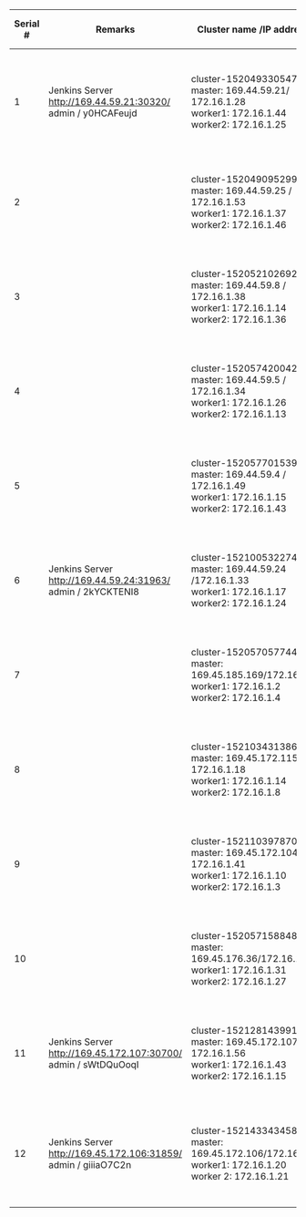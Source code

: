 |    Serial #    |    Remarks                                                                        |    Cluster name /IP address                                                                                         |    ICP dashboard                     |    User Details    (userid/ password  / namespace)                                                                                              |    ssh details                                                                                                                                                                                            |
|----------------|-----------------------------------------------------------------------------------|---------------------------------------------------------------------------------------------------------------------|--------------------------------------|---------------------------------------------------------------------------------------------------------------------|-----------------------------------------------------------------------------------------------------------------------------------------------------------------------------------------------------------|
|    1           |    Jenkins Server       http://169.44.59.21:30320/  admin / y0HCAFeujd            |    cluster-1520493305475   master:  169.44.59.21/ 172.16.1.28 <br>   worker1: 172.16.1.44 <br>   worker2: 172.16.1.25      |    https://169.44.59.21:8443/        |    admin / admin      user1 / user1  /namespace1   user2 / user2  /namespace2   user3 / user3  /namespace3                              |    Master node:   ssh -i <keyfile> ubuntu@169.44.59.21   sudo su -      Worker nodes:   ssh cluster-1520493305475-worker1   ssh cluster-1520493305475-worker2    (See attached file: thinklab-key.pem)    |
|    2           |                                                                                   |    cluster-1520490952992   master:  169.44.59.25 / 172.16.1.53<br>   worker1: 172.16.1.37 <br>   worker2: 172.16.1.46    |    https://169.44.59.25:8443/        |    admin / admin      user4 / user4  /namespace4   user5 / user5  /namespace5   user6 / user6  /namespace6          |    Master node:   ssh -i <keyfile> ubuntu@169.44.59.25   sudo su -      Worker nodes:   ssh cluster-1520490952992-worker1   ssh cluster-1520490952992-worker1                                             |
|    3           |                                                                                   |    cluster-1520521026928   master: 169.44.59.8 / 172.16.1.38 <br>    worker1: 172.16.1.14 <br>   worker2: 172.16.1.36     |    https://169.44.59.8:8443/         |    admin / admin      user7 / user7 /namespace7   user8 / user8 /namespace8   user9 / user9 /namespace9             |    Master node:   ssh -i <keyfile> ubuntu@169.44.59.8   sudo su -      Worker nodes:   ssh cluster-1520521026928-worker1   ssh cluster-1520521026928-worker2                                              |
|    4           |                                                                                   |    cluster-1520574200424   master: 169.44.59.5 / 172.16.1.34 <br>    worker1: 172.16.1.26 <br>   worker2: 172.16.1.13       |    https://169.44.59.5:8443/         |    admin / admin      user10 / user10 /namespace10   user11 / user11 /namespace11   user12 / user12 /namespace12    |    Master node:   ssh -i <keyfile> ubuntu@169.44.59.5   sudo su -      Worker nodes:   cluster-1520574200424-worker1   cluster-1520574200424-worker2                                                      |
|    5           |                                                                                   |    cluster-1520577015392   master: 169.44.59.4 / 172.16.1.49  <br>   worker1: 172.16.1.15  <br>  worker2: 172.16.1.43    |    https://169.44.59.4:8443/         |    admin / admin      user13 / user13 /namespace13   user14 / user14 /namespace14   user15 / user15 /namespace15    |    Master node:   ssh -i <keyfile> ubuntu@169.44.59.4   sudo su -      Worker nodes:   ssh cluster-1520577015392-worker1   ssh cluster-1520577015392-worker2                                              |
|    6           |    Jenkins Server       http://169.44.59.24:31963/    admin / 2kYCKTENI8          |    cluster-1521005322746   master: 169.44.59.24 /172.16.1.33 <br>    worker1: 172.16.1.17  <br>  worker2: 172.16.1.24                  |    https://169.44.59.24:8443/        |    admin/ admin      user16 /user16 /namespace16   user17 /user17 /namespace17   user18 /user18 /namespace18        |    Master node:   ssh -i <keyfile> ubuntu@169.44.59.24   sudo su -      Workers:   ssh cluster-1521005322746-master   ssh cluster-1521005322746-master                                                    |
|    7           |                                                                                   |    cluster-1520570577448   master: 169.45.185.169/172.16.1.9 <br>    worker1: 172.16.1.2  <br>   worker2: 172.16.1.4                    |    https://169.45.185.169:8443/      |    admin/ admin      user19 /user19 /namespace19   user20 /user20 /namespace20   user21 /user21 /namespace21        |    Master node:   ssh -i <keyfile> ubuntu@169.45.185.169   sudo su -      Workers:   ssh cluster-1520570577448-worker1   ssh cluster-1520570577448-worker2                                                |
|    8           |                                                                                   |    cluster-1521034313868   master: 169.45.172.115 / 172.16.1.18 <br> worker1: 172.16.1.14  <br>  worker2: 172.16.1.8                |    https://169.45.172.115:8443/      |    admin /admin      user22 /user22 /namespace22   user23 /user23 /namespace23   user24 /user24 /namespace24        |    Master node:   ssh -i <keyfile> ubuntu@169.45.172.115   sudo su -      Workers:   ssh cluster-1521034313868-worker1   ssh cluster-1521034313868-worker2                                                |
|    9           |                                                                                   |    cluster-1521103978704   master: 169.45.172.104/ 172.16.1.41 <br>  worker1: 172.16.1.10   <br> worker2: 172.16.1.3               |    https://169.45.172.104:8443       |    admin/ admin      user25 /user25 /namespace25   user26 /user26 /namespace26   user27 /user27 /namespace27        |    Master node:   ssh -i <keyfile> ubuntu@169.45.172.104   sudo su -      Workers:   ssh cluster-1521103978704-worker1   ssh cluster-1521103978704-worker2                                                |
|    10          |                                                                                   |    cluster-1520571588480   master: 169.45.176.36/172.16.1.42   <br>  worker1: 172.16.1.31  <br>  worker2: 172.16.1.27                  |    https://169.45.176.36:8443        |    admin/ admin      user28 /user28 /namespace28   user29 /user29 /namespace29   user30 /user30 /namespace30        |    Master node:   ssh -i <keyfile> ubuntu@169.45.176.36   sudo su -      Workers:   ssh cluster-1520571588480-worker1   ssh cluster-1520571588480-worker2                                                 |
|    11          |    Jenkins Server       http://169.45.172.107:30700/   admin / sWtDQuOoqI         |    cluster-1521281439914   master: 169.45.172.107/ 172.16.1.56 <br>  worker1: 172.16.1.43  <br>  worker2: 172.16.1.15          |    https://169.45.172.107:8443       |    admin/ admin       user1 /user1 /namespace1   to   user10 / user10 /namespace10                                  |    Master node:   ssh -i <keyfile> ubuntu@169.45.172.107   sudo su -      Workers:   ssh cluster-1521281439914-worker1   ssh cluster-1521281439914-worker2                                                |
|    12          |    Jenkins Server           http://169.45.172.106:31859/   admin / giiiaO7C2n     |    cluster-1521433434586   master: 169.45.172.106/172.16.1.7   <br>  worker1: 172.16.1.20  <br>  worker 2: 172.16.1.21                |    https://169.45.172.106:8443       |    admin/ admin       user1 / user1/namespace1   to   user10 / user10 /namespace10                                  |    MasterNode   ssh -i <key_file> ubuntu@169.45.172.106   sudo su -      Workers   ssh cluster-1521433434586-worker1   ssh cluster-1521433434586-worker2                                                  |
